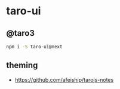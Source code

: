 # taro-ui

## @taro3
```sh
npm i -S taro-ui@next
```

## theming
- https://github.com/afeiship/tarojs-notes

